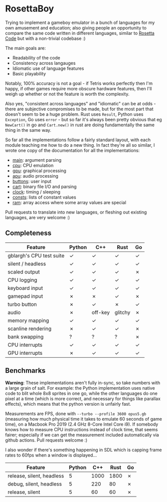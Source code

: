 RosettaBoy
==========
Trying to implement a gameboy emulator in a bunch of languages for my own
amusement and education; also giving people an opportunity to compare the
same code written in different languages, similar to
[Rosetta Code](https://www.rosettacode.org) but with a non-trivial codebase :)

The main goals are:

- Readability of the code
- Consistency across langauges
- Idiomatic use of language features
- Basic playability

Notably, 100% accuracy is not a goal - if Tetris works perfectly then I'm
happy, if other games require more obscure hardware features, then I'll
weigh up whether or not the feature is worth the complexity.

Also yes, "consistent across languages" and "idiomatic" can be at odds -
there are subjective compromises to be made, but for the most part that
doesn't seem to be a huge problem. Rust uses `Result`, Python uses
`Exception`, Go uses `error` - but so far it's always been pretty obvious
that eg `NewCart()` in go and `Cart.new()` in rust are doing fundamentally
the same thing in the same way.

So far all the implementations follow a fairly standard layout, with each
module teaching me how to do a new thing. In fact they're all so similar,
I wrote one copy of the documentation for all the implementations:

- [main](docs/main.md): argument parsing
- [cpu](docs/cpu.md): CPU emulation
- [gpu](docs/gpu.md): graphical processing
- [apu](docs/apu.md): audio processing
- [buttons](docs/buttons.md): user input
- [cart](docs/cart.md): binary file I/O and parsing
- [clock](docs/clock.md): timing / sleeping
- [consts](docs/consts.md): lists of constant values
- [ram](docs/ram.md): array access where some array values are special

Pull requests to translate into new languages, or fleshing out existing
languages, are very welcome :)

Completeness
------------
| Feature                            | Python    | C++       | Rust      | Go        |
| -------                            | -------   | ---       | ----      | --        |
| gblargh's CPU test suite           |  &check;  |  &check;  |  &check;  |  &check;  |
| silent / headless                  |  &check;  |  &check;  |  &check;  |  &check;  |
| scaled output                      |  &check;  |  &check;  |  &check;  |  &cross;  |
| CPU logging                        |  &check;  |  &check;  |  &check;  |  &check;  |
| keyboard input                     |  &check;  |  &check;  |  &check;  |  &check;  |
| gamepad input                      |  &cross;  |  &cross;  |  &check;  |  &cross;  |
| turbo button                       |  &cross;  |  &check;  |  &cross;  |  &check;  |
| audio                              |  &cross;  |  off-key  |  glitchy  |  &cross;  |
| memory mapping                     |  &check;  |  &check;  |  &check;  |  &check;  |
| scanline rendering                 |  &cross;  |  &check;  |  &check;  |  &cross;  |
| bank swapping                      |  ?        |  ?        |  ?        |  &cross;  |
| CPU interrupts                     |  &check;  |  &check;  |  &check;  |  &check;  |
| GPU interrupts                     |  &cross;  |  &check;  |  &check;  |  &check;  |

Benchmarks
----------
**Warning**: These implementations aren't fully in-sync, so take numbers with
a large grain of salt. For example: the Python implementation uses native code
to blit whole 8x8 sprites in one go, while the other languages do one pixel at
a time (which is more correct, and necessary for things like parallax effects),
which means that the python version is unfairly fast.

Measurements are FPS, done with `--turbo --profile 3600 opus5.gb` (measuring
how much physical time it takes to emulate 60 seconds of game time), on a
Macbook Pro 2019 (2.4 GHz 8-Core Intel Core i9). If somebody knows how to
measure CPU instructions instead of clock time, that seems fairer; especially
if we can get the measurement included automatically via github actions. Pull
requests welcome :)

I also wonder if there's something happening in SDL which is capping frame
rates to 60fps when a window is displayed...

| Feature                            | Python | C++  | Rust | Go      |
| -------                            | ------ | ---  | ---- | --      |
| release, silent, headless          |  5     | 1000 | 1800 | &cross; |
| debug, silent, headless            |  5     | 220  | 80   | &cross; |
| release, silent                    |  5     | 60   | 60   | &cross; |

